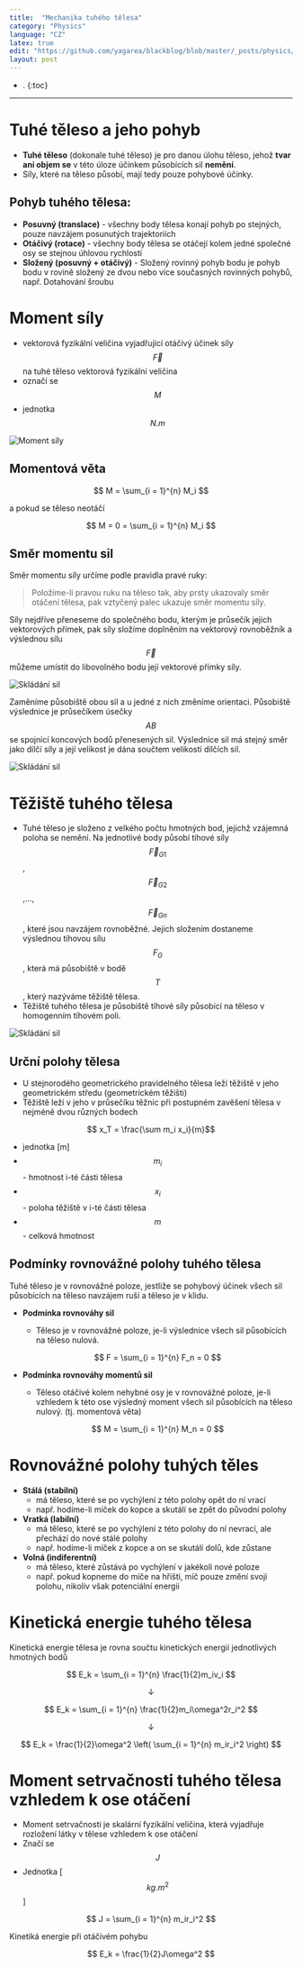 ```yaml
---
title:  "Mechanika tuhého tělesa"
category: "Physics"
language: "CZ"
latex: true
edit: "https://github.com/yagarea/blackblog/blob/master/_posts/physics/2020-05-08-mechanika-tuheho-telesa.md?plain=1"
layout: post
---
```


- .
{:toc}
---

# Tuhé těleso a jeho pohyb
- **Tuhé těleso** (dokonale tuhé těleso) je pro danou úlohu těleso, jehož **tvar ani objem se** v této úloze účinkem působících sil **nemění**.
- Síly, které na těleso působí, mají tedy pouze pohybové účinky.

## Pohyb tuhého tělesa:
- **Posuvný (translace)** - všechny body tělesa konají pohyb po stejných, pouze navzájem posunutých trajektoriích
- **Otáčivý (rotace)** - všechny body tělesa se otáčejí kolem jedné společné osy se stejnou úhlovou rychlostí
- **Složený (posuvný + otáčivý)** - Složený rovinný pohyb bodu je pohyb bodu v rovině složený ze dvou nebo více současných rovinných pohybů, např. Dotahování šroubu

# Moment síly
- vektorová fyzikální veličina vyjadřující otáčivý účinek síly $$\vec F$$ na tuhé těleso vektorová fyzikální veličina
- označí se $$M$$
- jednotka $$N.m$$

![Moment síly](/assets/img/mechanika-tuheho-telesa/moment.png)

## Momentová věta

$$ M = \sum_{i = 1}^{n} M_i $$

a pokud se těleso neotáčí 

$$ M = 0 = \sum_{i = 1}^{n} M_i $$

## Směr momentu sil
Směr momentu síly určíme podle pravidla pravé ruky:
> Položíme-li pravou ruku na těleso tak, aby prsty ukazovaly směr otáčení tělesa, pak vztyčený palec ukazuje směr momentu síly.

Síly nejdříve přeneseme do společného bodu, kterým je průsečík jejich vektorových přímek, pak síly složíme doplněním na vektorový rovnoběžník a výslednou sílu $$\vec F$$ můžeme umístit do libovolného bodu její vektorové přímky síly.

![Skládání sil](/assets/img/mechanika-tuheho-telesa/skladani-sil.png)

Zaměníme působiště obou sil a u jedné z nich změníme orientaci. Působiště výslednice je průsečíkem úsečky $$AB$$ se spojnicí koncových bodů přenesených sil. Výslednice sil má stejný směr jako dílčí síly a její velikost je dána součtem velikostí dílčích sil.

![Skládání sil](/assets/img/mechanika-tuheho-telesa/vysledny-moment.png)

# Těžiště tuhého tělesa
- Tuhé těleso je složeno z velkého počtu hmotných bod, jejichž vzájemná poloha se nemění. Na jednotlivé body působí tíhové síly $$\vec F_{G1}$$, $$\vec F_{G2}$$,…,$$\vec F_{Gn}$$, které jsou navzájem rovnoběžné. Jejich složením dostaneme výslednou tíhovou sílu $$F_G$$, která má působiště v bodě $$T$$, který nazýváme těžiště tělesa.
- Těžiště tuhého tělesa je působiště tíhové síly působící na těleso v homogenním tíhovém poli.

![Skládání sil](/assets/img/mechanika-tuheho-telesa/teziste.jpg)

## Urční polohy tělesa
- U stejnorodého geometrického pravidelného tělesa leží těžiště v jeho geometrickém středu (geometrickém těžišti)
- Těžiště leží v jeho v průsečíku těžnic při postupném zavěšení tělesa v nejméně dvou různých bodech

$$ x_T = \frac{\sum m_i x_i}{m}$$

- jednotka [m]
- $$m_i$$ - hmotnost i-té části tělesa
- $$x_i$$ - poloha těžiště v i-té části tělesa
- $$m$$ - celková hmotnost

## Podmínky rovnovážné polohy tuhého tělesa
Tuhé těleso je v rovnovážné poloze, jestliže se pohybový účinek všech sil působících na těleso navzájem ruší a těleso je v klidu.

- **Podmínka rovnováhy sil**
	- Těleso je v rovnovážné poloze, je-li výslednice všech sil působících na těleso nulová.

	$$ F = \sum_{i = 1}^{n} F_n = 0 $$

- **Podmínka rovnováhy momentů sil**
	-  Těleso otáčivé kolem nehybné osy je v rovnovážné poloze, je-li vzhledem k této ose výsledný moment všech sil působících na těleso nulový. (tj. momentová věta)

	$$ M = \sum_{i = 1}^{n} M_n = 0 $$

# Rovnovážné polohy tuhých těles

- **Stálá (stabilní)**
	- má těleso, které se po vychýlení z této polohy opět do ní vrací
	- např. hodíme-li míček do kopce a skutálí se zpět do původní polohy
- **Vratká (labilní)**
	- má těleso, které se po vychýlení z této polohy do ní nevrací, ale přechází do nové stálé polohy
	- např. hodíme-li míček z kopce a on se skutálí dolů, kde zůstane
- **Volná (indiferentní)**
	- má těleso, které zůstává po vychýlení v jakékoli nové poloze
	- např. pokud kopneme do míče na hřišti, míč pouze změní svoji polohu, nikoliv však potenciální energii

# Kinetická energie tuhého tělesa
Kinetická energie tělesa je rovna součtu kinetických energií jednotlivých hmotných bodů

$$ E_k = \sum_{i = 1}^{n} \frac{1}{2}m_iv_i $$

$$\downarrow$$

$$ E_k = \sum_{i = 1}^{n} \frac{1}{2}m_i\omega^2r_i^2 $$

$$\downarrow$$

$$ E_k = \frac{1}{2}\omega^2 \left( \sum_{i = 1}^{n} m_ir_i^2 \right) $$

# Moment setrvačnosti tuhého tělesa vzhledem k ose otáčení
- Moment setrvačnosti je skalární fyzikální veličina, která vyjadřuje rozložení látky v tělese vzhledem k ose otáčení
- Značí se $$J$$
- Jednotka [$$kg.m^2$$]

$$ J = \sum_{i = 1}^{n} m_ir_i^2 $$

Kinetiká energie při otáčivém pohybu

$$ E_k = \frac{1}{2}J\omega^2 $$


